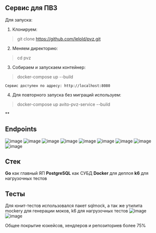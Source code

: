 ## **Сервис для ПВЗ**
Для запуска:
1) Клонируем: 

> git clone https://github.com/lelold/pvz.git

2) Меняем директорию:

> cd pvz
3) Собираем и запускаем контейнер:
> docker-compose up --build

	Сервис доступен по адресу: http://localhost:8080
4) Для повторного запуска без миграций используем:

> docker-compose up avito-pvz-service --build

**

## Endpoints

![image](https://github.com/user-attachments/assets/074781ac-1600-4596-8b36-923816bbb9f3)
![image](https://github.com/user-attachments/assets/4aeddc54-7d70-440a-9137-0ed1f04835b8)
![image](https://github.com/user-attachments/assets/dc585939-b891-40e2-a1ca-3bd756fe7268)
![image](https://github.com/user-attachments/assets/2e6280bc-3163-4748-862e-69148e62d97b)
![image](https://github.com/user-attachments/assets/1d842d9c-8866-4389-8afb-cbe9e8b2f424)
![image](https://github.com/user-attachments/assets/511b4776-5190-40b8-a540-041c005d0deb) 
![image](https://github.com/user-attachments/assets/df6e615d-5c11-4538-89bd-a0550b05b5ff)
![image](https://github.com/user-attachments/assets/18b3a691-c04c-4ef8-a1fa-23b562871cab)
![image](https://github.com/user-attachments/assets/0c6006b2-cd97-4de7-8b53-be1d98c2af9c)


## Стек
**Go** как главный ЯП
**PostgreSQL**  как СУБД
**Docker** для деплоя
**k6** для нагрузочных тестов

## Тесты
Для юнит-тестов использовался пакет sqlmock, а так же утилита mockery для генерации моков, k6 для нагрузочных тестов
![image](https://github.com/user-attachments/assets/b152ab62-fe0a-4a52-b9f7-d058119ebe3d)
![image](https://github.com/user-attachments/assets/a8ea6bdf-78bf-43fc-baaf-aea3642dda31)

Общее покрытие юзкейсов, хендлеров и репозиториев более 75%
